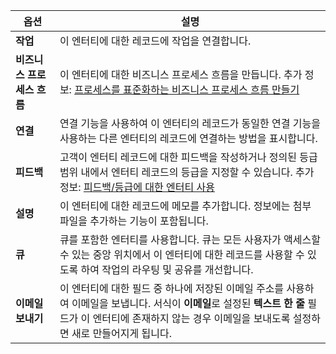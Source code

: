 |옵션   |설명  |
|---------|---------|
|**작업**|이 엔터티에 대한 레코드에 작업을 연결합니다.|
|**비즈니스 프로세스 흐름**|이 엔터티에 대한 비즈니스 프로세스 흐름을 만듭니다. 추가 정보: [프로세스를 표준화하는 비즈니스 프로세스 흐름 만들기](/flow/create-business-process-flow)|
|**연결**|연결 기능을 사용하여 이 엔터티의 레코드가 동일한 연결 기능을 사용하는 다른 엔터티의 레코드에 연결하는 방법을 표시합니다.|
|**피드백**|고객이 엔터티 레코드에 대한 피드백을 작성하거나 정의된 등급 범위 내에서 엔터티 레코드의 등급을 지정할 수 있습니다. 추가 정보: [피드백/등급에 대한 엔터티 사용](../maker/common-data-service/configure-entity-feedback.md)|
|**설명**|이 엔터티에 대한 레코드에 메모를 추가합니다. 정보에는 첨부 파일을 추가하는 기능이 포함됩니다.|
|**큐**|큐를 포함한 엔터티를 사용합니다. 큐는 모든 사용자가 액세스할 수 있는 중앙 위치에서 이 엔터티에 대한 레코드를 사용할 수 있도록 하여 작업의 라우팅 및 공유를 개선합니다.|
|**이메일 보내기**|이 엔터티에 대한 필드 중 하나에 저장된 이메일 주소를 사용하여 이메일을 보냅니다. 서식이 **이메일**로 설정된 **텍스트 한 줄** 필드가 이 엔터티에 존재하지 않는 경우 이메일을 보내도록 설정하면 새로 만들어지게 됩니다.|